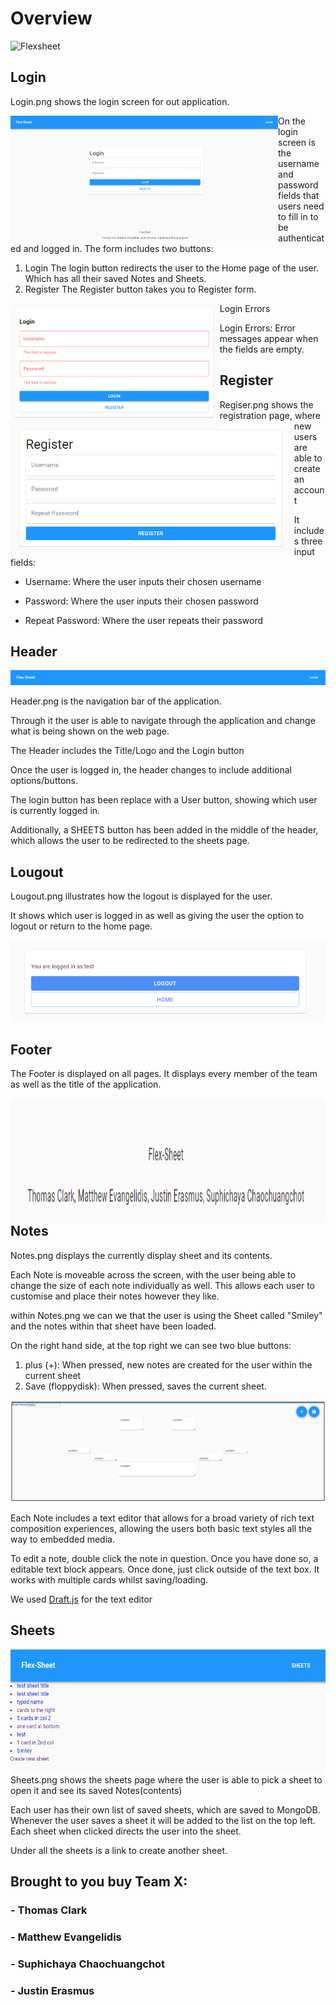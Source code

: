 # Overview

![Flexsheet](https://media.giphy.com/media/LZmF7wsbGJISHRylUx/giphy.gif)


## Login

Login.png shows the login screen for out application.

<img align="left" height="200" src="login.png">

On the login screen is the username and password fields that users need to fill in to be authenticated and logged in.
The form includes two buttons:
1. Login
The login button redirects the user to the Home page of the user. Which has all their saved Notes and Sheets.
2. Register
The Register button takes you to Register form.

<img align="left" height="200" src="login_auth.png">


 Login Errors


Login Errors: Error messages appear when the fields are empty.

## Register

<img align="left" height="200" src="register.png">


Regiser.png shows the registration page, where new users are able to create an account

It includes three input fields:

- Username: Where the user inputs their chosen username

- Password: Where the user inputs their chosen password

- Repeat Password: Where the user repeats their password



## Header


![Header/navbar](Header.png)

Header.png is the navigation bar of the application.

Through it the user is able to navigate through the application and change what is being shown on the web page.

The Header includes the Title/Logo and the Login button

Once the user is logged in, the header changes to include additional options/buttons.

The login button has been replace with a User button, showing which user is currently logged in.

Additionally, a SHEETS button has been added in the middle of the header, which allows the user to be redirected to the sheets page.


## Lougout

Lougout.png illustrates how the logout is displayed for the user.

It shows which user is logged in as well as giving the user the option to logout or return to the home page.


![Logout](logout.png)

## Footer

The Footer is displayed on all pages.
It displays every member of the team as well as the title of the application.

<!-- ![Footer](Footer.png) -->
<img align="left" height="200" src="Footer.png">


## Notes

Notes.png displays the currently display sheet and its contents.

Each Note is moveable across the screen, with the user being able to change the size of each note individually as well.
This allows each user to customise and place their notes however they like.

within Notes.png we can we that the user is using the Sheet called "Smiley" and the notes within that sheet have been loaded.

On the right hand side, at the top right we can see two blue buttons:

1. plus (+): When pressed, new notes are created for the user within the current sheet
2. Save (floppydisk): When pressed, saves the current sheet.

![Notes](notes.png)

Each Note includes a text editor that allows for a broad variety of rich text composition experiences, allowing the users both basic text styles all the way to embedded media.

To edit a note, double click the note in question. Once you have done so, a editable text block appears.
Once done, just click outside of the text box.
It works with multiple cards whilst saving/loading.

We used [Draft.js](https://draftjs.org/) for the text editor



## Sheets

<img align="left" height="200" src="sheets.png">

Sheets.png shows the sheets page where the user is able to pick a sheet to open it and see its saved Notes(contents)

Each user has their own list of saved sheets, which are saved to MongoDB. Whenever the user saves a sheet it will be added to the list 
on the top left. Each sheet when clicked directs the user into the sheet.

Under all the sheets is a link to create another sheet.

<!-- ![Sheets](sheets.png) -->


## Brought to you buy Team X:
### - Thomas Clark
### - Matthew Evangelidis
### - Suphichaya Chaochuangchot
### - Justin Erasmus







